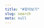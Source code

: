 ```yaml
---
title: "#찾아보기"
slug: search
meta: null
---
```

<script async src="https://cse.google.com/cse.js?cx=b172018a73a4b4b15"></script>
<div class="gcse-searchbox-only"></div>
<div class="gcse-searchresults-only"></div>